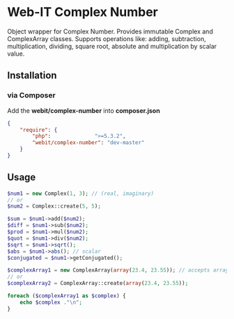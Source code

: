 # Web-IT Complex Number

Object wrapper for Complex Number. Provides immutable Complex and ComplexArray classes.
Supports operations like: adding, subtraction, multiplication, dividing, square root, absolute and multiplication by scalar value.

## Installation
### via Composer

Add the **webit/complex-number** into **composer.json**

```json
{
    "require": {
        "php":              ">=5.3.2",
        "webit/complex-number": "dev-master"
    }
}
```

## Usage

```php
$num1 = new Complex(1, 3); // (real, imaginary)
// or
$num2 = Complex::create(5, 5);

$sum = $num1->add($num2);
$diff = $num1->sub($num2);
$prod = $num1->mul($num2);
$quot = $num1->div($num2);
$sqrt = $num1->sqrt();
$abs = $num1->abs(); // scalar
$conjugated = $num1->getConjugated();

$complexArray1 = new ComplexArray(array(23.4, 23.55)); // accepts array of floats of array of Complex
// or
$complexArray2 = ComplexArray::create(array(23.4, 23.55));

foreach ($complexArray1 as $complex) {
    echo $complex ."\n";
}

```